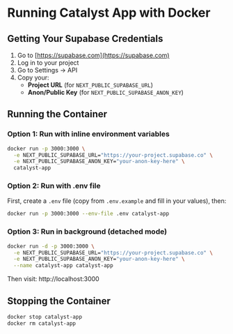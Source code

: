 # Running Catalyst App with Docker

## Getting Your Supabase Credentials

1. Go to [https://supabase.com](https://supabase.com)
2. Log in to your project
3. Go to Settings → API
4. Copy your:
   - **Project URL** (for `NEXT_PUBLIC_SUPABASE_URL`)
   - **Anon/Public Key** (for `NEXT_PUBLIC_SUPABASE_ANON_KEY`)

## Running the Container

### Option 1: Run with inline environment variables
```bash
docker run -p 3000:3000 \
  -e NEXT_PUBLIC_SUPABASE_URL="https://your-project.supabase.co" \
  -e NEXT_PUBLIC_SUPABASE_ANON_KEY="your-anon-key-here" \
  catalyst-app
```

### Option 2: Run with .env file
First, create a `.env` file (copy from `.env.example` and fill in your values), then:
```bash
docker run -p 3000:3000 --env-file .env catalyst-app
```

### Option 3: Run in background (detached mode)
```bash
docker run -d -p 3000:3000 \
  -e NEXT_PUBLIC_SUPABASE_URL="https://your-project.supabase.co" \
  -e NEXT_PUBLIC_SUPABASE_ANON_KEY="your-anon-key-here" \
  --name catalyst-app catalyst-app
```

Then visit: http://localhost:3000

## Stopping the Container
```bash
docker stop catalyst-app
docker rm catalyst-app
```

